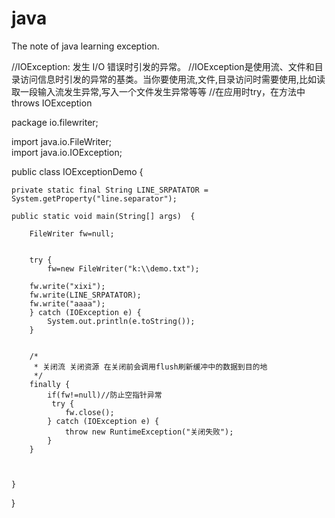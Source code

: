 # java
The note of java learning exception.

//IOException: 发生 I/O 错误时引发的异常。
//IOException是使用流、文件和目录访问信息时引发的异常的基类。当你要使用流,文件,目录访问时需要使用,比如读取一段输入流发生异常,写入一个文件发生异常等等
//在应用时try，在方法中throws IOException

package io.filewriter;  

import java.io.FileWriter;  
import java.io.IOException;  

public class IOExceptionDemo {  

    private static final String LINE_SRPATATOR = System.getProperty("line.separator");  

    public static void main(String[] args)  {  

        FileWriter fw=null;  


        try {  
            fw=new FileWriter("k:\\demo.txt");  

        fw.write("xixi");  
        fw.write(LINE_SRPATATOR);  
        fw.write("aaaa");  
        } catch (IOException e) {  
            System.out.println(e.toString());  
        }  


        /* 
         * 关闭流 关闭资源 在关闭前会调用flush刷新缓冲中的数据到目的地 
         */  
        finally {  
            if(fw!=null)//防止空指针异常  
             try {  
                fw.close();  
            } catch (IOException e) {  
                throw new RuntimeException("关闭失败");  
            }  
        }  



    }  

}  
